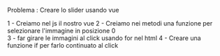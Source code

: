 Problema : Creare lo slider usando vue

1 - Creiamo nel js il nostro vue
2 - Creiamo nei metodi una funzione per selezionare l'immagine in posizione 0  
3 - far girare le immagini al click usando for nel html
4 - Creare una funzione if per farlo continuato al click